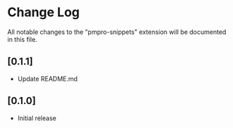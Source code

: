 # Change Log

All notable changes to the "pmpro-snippets" extension will be documented in this file.


[//]: # (Check Keep a Changelog, http://keepachangelog.com/, for recommendations on how to structure this file.)

## [0.1.1]

- Update README.md
## [0.1.0]

- Initial release
